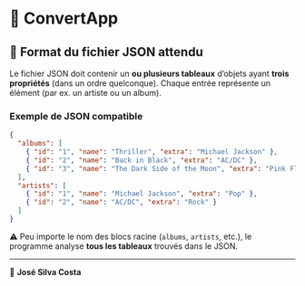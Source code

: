 # 🧩 ConvertApp

## 🧠 Format du fichier JSON attendu

Le fichier JSON doit contenir un **ou plusieurs tableaux** d’objets ayant **trois propriétés** (dans un ordre quelconque).
Chaque entrée représente un élément (par ex. un artiste ou un album).

### Exemple de JSON compatible

```json
{
  "albums": [
    { "id": "1", "name": "Thriller", "extra": "Michael Jackson" },
    { "id": "2", "name": "Back in Black", "extra": "AC/DC" },
    { "id": "3", "name": "The Dark Side of the Moon", "extra": "Pink Floyd" }
  ],
  "artists": [
    { "id": "1", "name": "Michael Jackson", "extra": "Pop" },
    { "id": "2", "name": "AC/DC", "extra": "Rock" }
  ]
}
```

⚠️ Peu importe le nom des blocs racine (`albums`, `artists`, etc.), le programme analyse **tous les tableaux** trouvés dans le JSON.

---

👤 **José Silva Costa**


